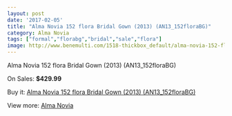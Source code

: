 ```yaml
---
layout: post
date: '2017-02-05'
title: "Alma Novia 152 flora Bridal Gown (2013) (AN13_152floraBG)"
category: Alma Novia
tags: ["formal","florabg","bridal","sale","flora"]
image: http://www.benemulti.com/1518-thickbox_default/alma-novia-152-flora-bridal-gown-2013-an13152florabg.jpg
---
```

Alma Novia 152 flora Bridal Gown (2013) (AN13_152floraBG)

On Sales: **$429.99**
<a href="https://www.benemulti.com/en/alma-novia/571-alma-novia-152-flora-bridal-gown-2013-an13152florabg.html"><amp-img layout="responsive" width="600" height="600" src="//www.benemulti.com/1518-thickbox_default/alma-novia-152-flora-bridal-gown-2013-an13152florabg.jpg" alt="Alma Novia 152 flora Bridal Gown (2013) (AN13_152floraBG) 0" /></a>
<a href="https://www.benemulti.com/en/alma-novia/571-alma-novia-152-flora-bridal-gown-2013-an13152florabg.html"><amp-img layout="responsive" width="600" height="600" src="//www.benemulti.com/1519-thickbox_default/alma-novia-152-flora-bridal-gown-2013-an13152florabg.jpg" alt="Alma Novia 152 flora Bridal Gown (2013) (AN13_152floraBG) 1" /></a>

Buy it: [Alma Novia 152 flora Bridal Gown (2013) (AN13_152floraBG)](https://www.benemulti.com/en/alma-novia/571-alma-novia-152-flora-bridal-gown-2013-an13152florabg.html "Alma Novia 152 flora Bridal Gown (2013) (AN13_152floraBG)")

View more: [Alma Novia](https://www.benemulti.com/en/6-alma-novia "Alma Novia")